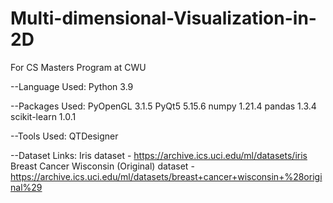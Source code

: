 # Multi-dimensional-Visualization-in-2D
For CS Masters Program at CWU

--Language Used:
Python 3.9


--Packages Used:
PyOpenGL 3.1.5
PyQt5 5.15.6
numpy 1.21.4
pandas 1.3.4
scikit-learn 1.0.1

--Tools Used:
QTDesigner


--Dataset Links:
Iris dataset - https://archive.ics.uci.edu/ml/datasets/iris
Breast Cancer Wisconsin (Original) dataset - https://archive.ics.uci.edu/ml/datasets/breast+cancer+wisconsin+%28original%29
